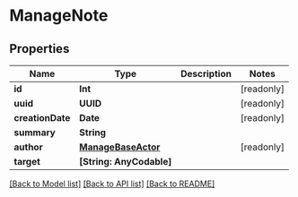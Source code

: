 # ManageNote

## Properties
Name | Type | Description | Notes
------------ | ------------- | ------------- | -------------
**id** | **Int** |  | [readonly] 
**uuid** | **UUID** |  | [readonly] 
**creationDate** | **Date** |  | [readonly] 
**summary** | **String** |  | 
**author** | [**ManageBaseActor**](ManageBaseActor.md) |  | [readonly] 
**target** | **[String: AnyCodable]** |  | 

[[Back to Model list]](../README.md#documentation-for-models) [[Back to API list]](../README.md#documentation-for-api-endpoints) [[Back to README]](../README.md)


